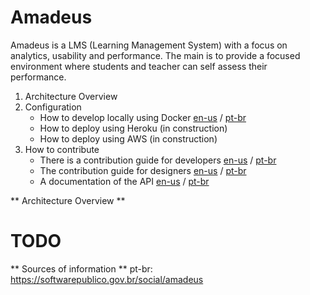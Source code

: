 # Amadeus

Amadeus is a LMS (Learning Management System) with a focus on analytics, usability and performance. The main is to provide a focused environment where students and teacher can self assess their performance.
  

1. Architecture Overview
2. Configuration
    - How to develop locally using Docker [en-us]() / [pt-br](https://github.com/amadeusproject/amadeuslms/wiki/Guia-Docker-Desenvolvimento)
    - How to deploy using Heroku (in construction)
    - How to deploy using AWS (in construction)
3. How to contribute
    - There is a contribution guide for developers [en-us]() / [pt-br](https://github.com/amadeusproject/amadeuslms/wiki/Guia-de-colabora%C3%A7%C3%A3o)
    - The contribution guide for designers [en-us]() / [pt-br](https://github.com/amadeusproject/amadeuslms/wiki/Guia-de-Design)
    - A documentation of the API [en-us](https://github.com/amadeusproject/amadeuslms/wiki/API-Docs) / [pt-br]()

** Architecture Overview ** 

# TODO


** Sources of information **
pt-br: https://softwarepublico.gov.br/social/amadeus
